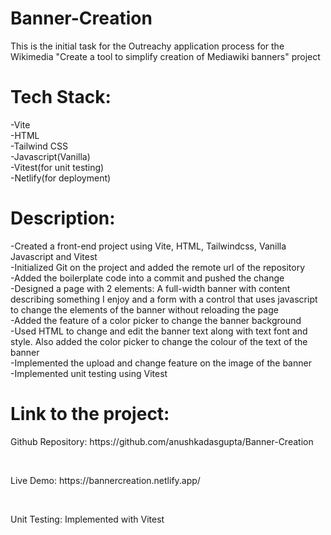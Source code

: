 # Banner-Creation                               
This is the initial task for the Outreachy application process for the Wikimedia "Create a tool to simplify creation of Mediawiki banners" project                                 
<h1>Tech Stack:</h1>                                         
-Vite    
<br>
-HTML   
<br>
-Tailwind CSS
<br>
-Javascript(Vanilla)   
<br>
-Vitest(for unit testing) 
<br>
-Netlify(for deployment)
<br>
<h1>Description:</h1>
-Created a front-end project using Vite, HTML, Tailwindcss, Vanilla Javascript and Vitest
<br>
-Initialized Git on the project and added the remote url of the repository
<br>
-Added the boilerplate code into a commit and pushed the change 
<br>
-Designed a page with 2 elements: A full-width banner with content describing something I enjoy and a form with a control that uses javascript to change the elements of the banner without reloading the page
<br>
-Added the feature of a color picker to change the banner background 
<br>
-Used HTML<canvas> to change and edit the banner text along with text font and style. Also added the color picker to change the colour of the text of the banner
<br>
-Implemented the upload and change feature on the image of the banner
<br>
-Implemented unit testing using Vitest
<br>
<h1>Link to the project:</h1>
<p>Github Repository: https://github.com/anushkadasgupta/Banner-Creation</p>
<br>
<p>Live Demo: https://bannercreation.netlify.app/</p>
<br>
<p>Unit Testing: Implemented with Vitest</p>
